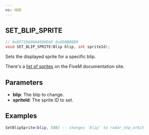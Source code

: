 ```yaml
---
ns: HUD
---
```

## SET_BLIP_SPRITE

```c
// 0xDF735600A4696DAF 0x8DBBB0B9
void SET_BLIP_SPRITE(Blip blip, int spriteId);
```

Sets the displayed sprite for a specific blip.

There's a [list of sprites](https://docs.fivem.net/game-references/blips/) on the FiveM documentation site.

## Parameters
* **blip**: The blip to change.
* **spriteId**: The sprite ID to set.

## Examples
```lua
SetBlipSprite(blip, 588) -- changes `blip` to radar_nhp_orbit
```
